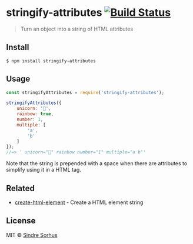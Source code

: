 # stringify-attributes [![Build Status](https://travis-ci.org/sindresorhus/stringify-attributes.svg?branch=master)](https://travis-ci.org/sindresorhus/stringify-attributes)

> Turn an object into a string of HTML attributes


## Install

```
$ npm install stringify-attributes
```


## Usage

```js
const stringifyAttributes = require('stringify-attributes');

stringifyAttributes({
	unicorn: '🦄',
	rainbow: true,
	number: 1,
	multiple: [
		'a',
		'b'
	]
});
//=> ' unicorn="🦄" rainbow number="1" multiple="a b"'
```

Note that the string is prepended with a space when there are attributes to simplify using it in a HTML tag.


## Related

- [create-html-element](https://github.com/sindresorhus/create-html-element) - Create a HTML element string


## License

MIT © [Sindre Sorhus](https://sindresorhus.com)
